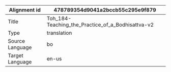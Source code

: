 |Alignment id | 478789354d9041a2bccb55c295e9f879
| --- | --- 
|Title | Toh_184-Teaching_the_Practice_of_a_Bodhisattva-v2 
|Type | translation
|Source Language | bo
|Target Language | en-us